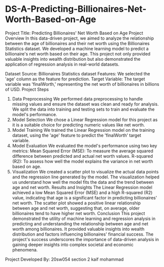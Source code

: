 # DS-A-Predicting-Billionaires-Net-Worth-Based-on-Age
Project Title: Predicting Billionaires' Net Worth Based on Age
Project Overview
In this data-driven project, we aimed to analyze the relationship between the age of billionaires and their net worth using the Billionaires Statistics dataset. We developed a machine learning model to predict a billionaire's net worth based on their age. This project not only provided valuable insights into wealth distribution but also demonstrated the application of regression analysis in real-world datasets.

Dataset
Source: Billionaires Statistics dataset
Features: We selected the 'age' column as the feature for prediction.
Target Variable: The target variable was 'finalWorth,' representing the net worth of billionaires in billions of USD.
Project Steps
1. Data Preprocessing
We performed data preprocessing to handle missing values and ensure the dataset was clean and ready for analysis.
We split the data into training and testing sets to train and evaluate the model's performance.
2. Model Selection
We chose a Linear Regression model for this project as it is a suitable choice for predicting numeric values like net worth.
3. Model Training
We trained the Linear Regression model on the training dataset, using the 'age' feature to predict the 'finalWorth' target variable.
4. Model Evaluation
We evaluated the model's performance using two key metrics:
Mean Squared Error (MSE): To measure the average squared difference between predicted and actual net worth values.
R-squared (R2): To assess how well the model explains the variance in net worth based on age.
5. Visualization
We created a scatter plot to visualize the actual data points and the regression line generated by the model.
The visualization helped us understand how well the model fits the data and the trend between age and net worth.
Results and Insights
The Linear Regression model achieved a low Mean Squared Error (MSE) and a high R-squared (R2) value, indicating that age is a significant factor in predicting billionaires' net worth.
The scatter plot showed a positive linear relationship between age and net worth, suggesting that, on average, older billionaires tend to have higher net worth.
Conclusion
This project demonstrated the utility of machine learning and regression analysis in predicting and understanding the relationship between age and net worth among billionaires. It provided valuable insights into wealth distribution and factors influencing billionaires' financial success. The project's success underscores the importance of data-driven analysis in gaining deeper insights into complex societal and economic phenomena.

Project Developed By:
20sw054
section 2
kaif mohammad
